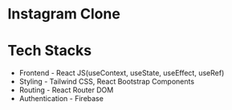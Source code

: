 # Instagram Clone

# Tech Stacks
 - Frontend - React JS(useContext, useState, useEffect, useRef)
 - Styling - Tailwind CSS, React Bootstrap Components
 - Routing - React Router DOM
 - Authentication - Firebase